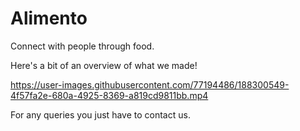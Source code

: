 # Alimento

Connect with people through food.

Here's a bit of an overview of what we made! 


https://user-images.githubusercontent.com/77194486/188300549-4f57fa2e-680a-4925-8369-a819cd9811bb.mp4

For any queries you just have to contact us.
